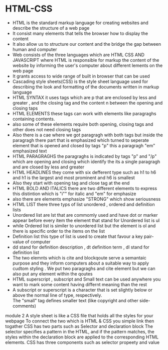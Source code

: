 # HTML-CSS
<ul>
<li>HTML is the standard markup language for creating websites and describe the structure of a web page </li>
<li>It consist many elements that tells the browser how to display the content </li>
<li>It also allow us to structure our content and the bridge the gap between human and computer </li>
<li>Web consists of the three languages which are HTML CSS AND JAVASCRIPT where HTML is responsible for markup the content of the website by  informing the user's computer about different lements on the web page </li>
<li>It grants access to wide range of built in browser that can be used </li>
<li>Cascading style sheets(CSS) is the style sheet language used for describing the look and formatting of the documents  written in markup language </li>
<li>HTML SYNTAX it uses tags which are p that are enclosed by less and greater , and the closing tag  and the content n between the opening and closing taps </li>
<li>HTML ELEMENTS these tags can work with elements like paragraghs containing contents.</li>
<li>also some of these elements require both opening, closing tags and other does not need closing tags </li>
<li>Also there is a cae where we got paragragh with both tags but inside the paragragh there part that is emphasized which turned to seperate element that is opened and closed by tags "p" this a paragragh "em" emphasized text </li>
<li>HTML PARAGRAGHS the paragraghs is indicated by tags "p" and "/p" which are opening and closing which identify the its a single paragragh and are closed by less and greater </li>
<li>HTML HEADLINES they come with six defferent type such as h1 to h6 and h1 is the largest and most prominent and h6 is smallest </li>
<li>Also they start with opening tag and close tag at the end </li>
<li>HTML BOLD AND ITALICS there are two different elements to express this distintion which is "i"" for italic and "em" for emphasize </li>
<li>also there are elements emphasize "STRONG" which show seriousness </li>
<li>HTML LIST there three typs of list unordered  , ordered  and definition lists </li>
<li>Unordered list are lst that are commomly used and have dot or marker appear before every item the element that stand for Unordered list is ul </li>
<li>while Ordered list is similer to unordered list but the element is ol and there is specific order to the items on the list </li>
<li>Definition list this type of list is used to create that favour a key pair-value of computer </li>
<li>dd stand for definition description , dt definition term , dl stand for definition list </li>
<li>The two elemnts which is cite and blockqoute serve a semantaic purpose and they inform computers about a suitable way to apply cudtom styling . We put two paragraghs and cite element but we can also put any element within the qoutes </li>
<li>HTML superscript , subscript and Small text can be used anywhere you  want to mark some content having differnt meaning than the rest </li>
<li>A subscript or superscript is a character that is set slightly below or above the normal line of type, respectively. </li>
The "small" tag defines smaller text (like copyright and other side-comments) </li>
</ul>
module 2
A style sheet is like a CSS file that holds all the styles for your webpage 
To connect the two which is HTML & CSS you simple link then togather 
CSS has two parts such as Selector and declaration block
The selector specifies a pattern in the HTML, and if the pattern matches, the styles within the declaration block are applied to the corresponding HTML elements. 
CSS has three components such as selector propeety and value
